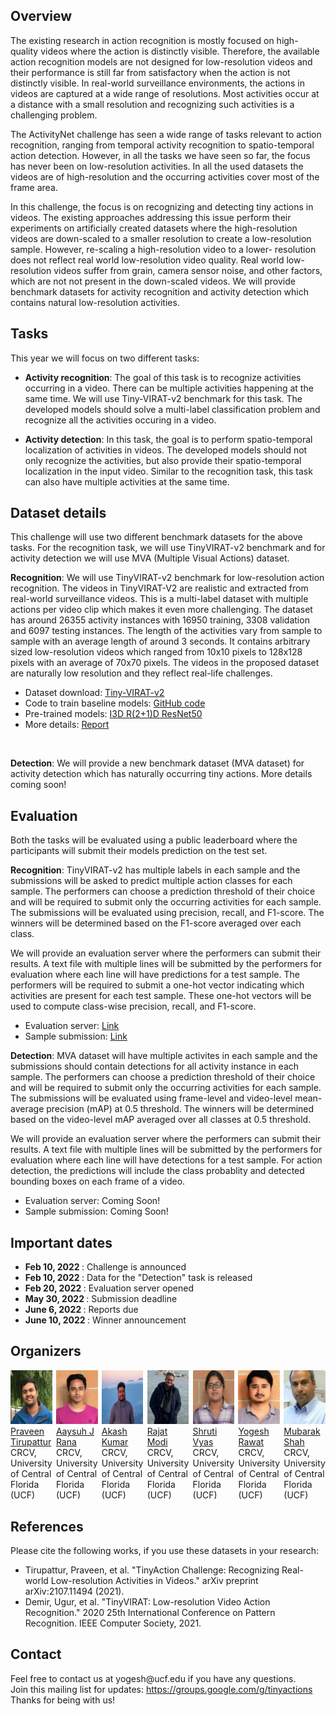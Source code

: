 
## Overview

The existing research in action recognition is mostly focused on high-quality videos where the action is distinctly visible. Therefore, the available action recognition models are not designed for low-resolution videos and their performance is still far from satisfactory when the action is not distinctly visible. In real-world surveillance environments, the actions in videos are captured at a wide range of resolutions. Most activities occur at a distance with a small resolution and recognizing such activities is a challenging problem.
  <br>
  
  The ActivityNet challenge has seen a wide range of tasks relevant to action recognition, ranging from temporal activity recognition to spatio-temporal action detection. However, in all the tasks we have seen so far, the focus has never been on low-resolution activities. In all the used datasets the videos are of high-resolution and the occurring activities cover most of the frame area.
  <br>
  
  In this challenge, the focus is on recognizing and detecting tiny actions in videos. The existing approaches addressing this issue perform their experiments on artificially created datasets where the high-resolution videos are down-scaled to a smaller resolution to create a low-resolution sample. However, re-scaling a high-resolution video to a lower- resolution does not reflect real world low-resolution video quality. Real world low-resolution videos suffer from grain, camera sensor noise, and other factors, which are not not present in the down-scaled videos. We will provide benchmark datasets for activity recognition and activity detection which contains natural low-resolution activities.
  <br>

## Tasks
This year we will focus on two different tasks:

- **Activity recognition**: The goal of this task is to recognize activities occurring in a video. There can be multiple activities happening at the same time. We will use Tiny-VIRAT-v2 benchmark for this task. The developed models should solve a multi-label classification problem and recognize all the activities occuring in a video. 

- **Activity detection**: In this task, the goal is to perform spatio-temporal localization of activities in videos. The developed models should not only recognize the activities, but also provide their spatio-temporal localization in the input video. Similar to the recognition task, this task can also have multiple activities at the same time. 

## Dataset details
This challenge will use two different benchmark datasets for the above tasks. For the recognition task, we will use TinyVIRAT-v2 benchmark and for activity detection we will use MVA (Multiple Visual Actions) dataset. 

**Recognition**: We will use TinyVIRAT-v2 benchmark for low-resolution action recognition. The videos in TinyVIRAT-V2 are realistic and extracted from real-world surveillance videos. This is a multi-label dataset with multiple actions per video clip which makes it even more challenging. The dataset has around 26355 activity instances with 16950 training, 3308 validation and 6097 testing instances. The length of the activities vary from sample to sample with an average length of around 3 seconds. It contains arbitrary sized low-resolution videos which ranged from 10x10 pixels to 128x128 pixels with an average of 70x70 pixels. The videos in the proposed dataset are naturally low resolution and they reflect real-life challenges.
  <br>
  
- Dataset download: <a href="https://www.crcv.ucf.edu/tiny-actions-challenge-cvpr2021/data/TinyVIRAT-v2.zip"> Tiny-VIRAT-v2</a>
- Code to train baseline models: <a href="https://github.com/aayushjr/tinyAction"> GitHub code</a>
- Pre-trained models: <a href="https://www.crcv.ucf.edu/data1/tiny-actions/trained_weights/i3d_tinyVirat.pth"> I3D </a>  <a href="https://www.crcv.ucf.edu/data1/tiny-actions/trained_weights/r2p1d_K_50_tinyVirat.pth"> R(2+1)D </a>  <a href="https://www.crcv.ucf.edu/data1/tiny-actions/trained_weights/wideresnet_50_tinyVirat.pth"> ResNet50 </a>
- More details: <a href="https://arxiv.org/pdf/2107.11494.pdf">Report</a>    
<br>

**Detection**: We will provide a new benchmark dataset (MVA dataset) for activity detection which has naturally occurring tiny actions. More details coming soon!     

  
## Evaluation
Both the tasks will be evaluated using a public leaderboard where the participants will submit their models prediction on the test set.


  **Recognition**: TinyVIRAT-v2 has multiple labels in each sample and the submissions will be asked to predict multiple action classes for each sample. The performers can choose a prediction threshold of their choice and will be required to submit only the occurring activities for each sample. The submissions will be evaluated using precision, recall, and F1-score. The winners will be determined based on the F1-score averaged over each class.
  <br>
  
  We will provide an evaluation server where the performers can submit their results. A text file with multiple lines will be submitted by the performers for evaluation where each line will have predictions for a test sample. The performers will be required to submit a one-hot vector indicating which activities are present for each test sample. These one-hot vectors will be used to compute class-wise precision, recall, and F1-score. 
  <br>  
  
  - Evaluation server: <a href="https://codalab.lisn.upsaclay.fr/competitions/1832"> Link </a>
  - Sample submission: <a href="https://www.crcv.ucf.edu/tiny-actions-challenge-cvpr2021/data/submission_sample.zip"> Link </a>

  **Detection**: MVA dataset will have multiple activites in each sample and the submissions should contain detections for all activity instance in each sample. The performers can choose a prediction threshold of their choice and will be required to submit only the occurring activities for each sample. The submissions will be evaluated using frame-level and video-level mean-average precision (mAP) at 0.5 threshold. The winners will be determined based on the video-level mAP averaged over all classes at 0.5 threshold.
  <br>
  
  We will provide an evaluation server where the performers can submit their results. A text file with multiple lines will be submitted by the performers for evaluation where each line will have detections for a test sample. For action detection, the predictions will include the class probablity and detected bounding boxes on each frame of a video.
  <br>  
  
  - Evaluation server: Coming Soon!
  - Sample submission: Coming Soon!


## Important dates
- <strong> Feb 10, 2022 </strong>: Challenge is announced
- <strong> Feb 10, 2022 </strong>: Data for the "Detection" task is released
- <strong> Feb 20, 2022 </strong>: Evaluation server opened
- <strong> May 30, 2022 </strong>: Submission deadline
- <strong> June 6, 2022 </strong>: Reports due
- <strong> June 10, 2022 </strong>: Winner announcement 

## Organizers
<div style="display: flex">
  <div style="width:22.5%">
    <a href="https://www.linkedin.com/in/praveen-tirupattur-2044ba51/">
    <img alt="Praveen" src="pics/praveen.jpg">
    </a><br>
    <a href="https://www.linkedin.com/in/praveen-tirupattur-2044ba51/">Praveen Tirupattur</a><br>
    CRCV, University of Central Florida (UCF)
  </div>
  
  <div style="width:2.5%">
  </div>
   
  <div style="width:22.5%">
    <a href="">
    <img alt="Aayush" src="pics/aayush.jpg">
    </a><br>
    <a href="">Aaysuh J Rana</a><br>
    CRCV, University of Central Florida (UCF)
  </div>
  
  <div style="width:2.5%">
  </div>
   
  <div style="width:22.5%">
    <a href="">
    <img alt="Akash" src="pics/ak_cvpr_im.jpg">
    </a><br>
    <a href="">Akash Kumar</a><br>
    CRCV, University of Central Florida (UCF)
  </div>
  
  <div style="width:2.5%">
  </div>
   
  <div style="width:22.5%">
    <a href="">
    <img alt="Rajat" src="pics/rajat.jpg">
    </a><br>
    <a href="">Rajat Modi</a><br>
    CRCV, University of Central Florida (UCF)
  </div>
   
  <div style="width:2.5%">
  </div>  

  <div style="width:22.5%">
    <a href="">
    <img alt="Shruti Vyas" src="pics/shruti.jpg">
    </a><br>
    <a href="">Shruti Vyas</a><br>
    CRCV, University of Central Florida (UCF)
  </div>
  
  <div style="width:2.5%">
  </div>
   
  <div style="width:22.5%">
    <a href="https://www.crcv.ucf.edu/person/rawat/">
    <img alt="Yogesh Rawat" src="pics/yogesh.jpg">
    </a><br>
  <a href="https://www.crcv.ucf.edu/person/rawat/">Yogesh Rawat</a><br>
    CRCV, University of Central Florida (UCF)
  </div>
  
  <div style="width:2.5%">
  </div> 
   
  <div style="width:22.5%">
    <a href="https://www.crcv.ucf.edu/person/mubarak-shah">
    <img alt="Mubarak Shah" src="pics/mubarak.jpg">
    </a><br>
  <a href="https://www.crcv.ucf.edu/person/mubarak-shah">Mubarak Shah</a><br>
    CRCV, University of Central Florida (UCF)
  </div>
  
</div>


## References
<div>
  Please cite the following works, if you use these datasets in your research:
  <ul>
    <li> Tirupattur, Praveen, et al. "TinyAction Challenge: Recognizing Real-world Low-resolution Activities in Videos." arXiv preprint arXiv:2107.11494 (2021).       </li>
    <li> Demir, Ugur, et al. "TinyVIRAT: Low-resolution Video Action Recognition." 2020 25th International Conference on Pattern Recognition. IEEE Computer Society, 2021. </li>
  </ul>
</div>

## Contact
<div>
Feel free to contact us at yogesh@ucf.edu if you have any questions.
<br>  
Join this mailing list for updates: <a href="https://groups.google.com/g/tinyactions">https://groups.google.com/g/tinyactions</a>
<br>
Thanks for being with us!
</div>



